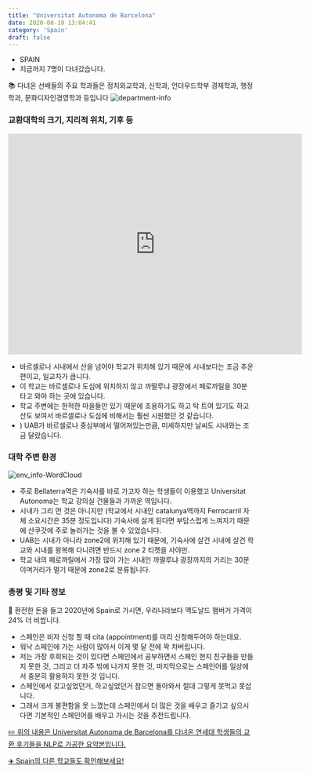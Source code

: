 ```yaml
---
title: "Universitat Autonoma de Barcelona"
date: 2020-08-19 13:04:41
category: 'Spain'
draft: false
---
```



* SPAIN
* 지금까지 7명이 다녀갔습니다. 


📚 다녀온 선배들의 주요 학과들은 정치외교학과, 신학과, 언더우드학부 경제학과, 행정학과, 문화디자인경영학과 등입니다
![department-info](../plots/ES000017.png)
### 교환대학의 크기, 지리적 위치, 기후 등
<iframe
width="600"
height="450"
frameborder="0" style="border:0"
src="https://www.google.com/maps/embed/v1/place?key=AIzaSyC9e1AME-pVmWC4hBpFdu5S4dKzyepa3HQ&q=Universitat+Autonoma+de+Barcelona&center=41.5020282,2.1046866&zoom=14" allowfullscreen>
</iframe>

* 바르셀로나 시내에서 산을 넘어야 학교가 위치해 있기 때문에 시내보다는 조금 추운 편이고, 일교차가 큽니다.
* 이 학교는 바르셀로나 도심에 위치하지 않고 까딸루냐 광장에서 페로까릴을 30분 타고 와야 하는 곳에 있습니다.
* 학교 주변에는 한적한 마을들만 있기 때문에 조용하기도 하고 탁 트여 있기도 하고 산도 보여서 바르셀로나 도심에 비해서는 훨씬 시원했던 것 같습니다.
* ) UAB가 바르셀로나 중심부에서 떨어져있는만큼, 미세하지만 날씨도 시내와는 조금 달랐습니다.


### 대학 주변 환경

![env_info-WordCloud](../univ_wordclouds_okt/env_info/ES000017_env_info_okt.png)

* 주로 Bellaterra역은 기숙사를 바로 가고자 하는 학생들이 이용했고 Universitat Autonoma는 학교 강의실 건물들과 가까운 역입니다.
* 시내가 그리 먼 것은 아니지만 (학교에서 시내인 catalunya역까지 Ferrocarril 자체 소요시간은 35분 정도입니다) 기숙사에 살게 된다면 부담스럽게 느껴지기 때문에 산쿠갓에 주로 놀러가는 것을 볼 수 있었습니다.
* UAB는 시내가 아니라 zone2에 위치해 있기 때문에, 기숙사에 살건 시내에 살건 학교와 시내를 왕복해 다니려면 반드시 zone 2 티켓을 사야만.
* 학교 내의 페로까릴에서 가장 많이 가는 시내인 까딸루냐 광장까지의 거리는 30분이며거리가 멀기 때문에 zone2로 분류됩니다.


### 총평 및 기타 정보 

🍔 환전한 돈을 들고 2020년에 Spain로 가시면, 우리나라보다 맥도날드 햄버거 가격이 24% 더 비쌉니다.
* 스페인은 비자 신청 할 때 cita (appointment)를 미리 신청해두어야 하는데요.
* 워낙 스페인에 가는 사람이 많아서 이게 몇 달 전에 꽉 차버립니다.
* 저는 가장 후회되는 것이 있다면 스페인에서 공부하면서 스페인 현지 친구들을 만들지 못한 것, 그리고 더 자주 밖에 나가지 못한 것, 마지막으로는 스페인어를 일상에서 충분히 활용하지 못한 것 입니다.
* 스페인에서 갖고싶었던거, 하고싶었던거 참으면 돌아와서 절대 그렇게 못먹고 못삽니다.
* 그래서 크게 불편함을 못 느꼈는데 스페인에서 더 많은 것을 배우고 즐기고 싶으시다면 기본적인 스페인어를 배우고 가시는 것을 추천드립니다.


[✏️ 위의 내용은 Universitat Autonoma de Barcelona를 다녀온 연세대 학생들의 교환 후기들을 NLP로 가공한 요약본입니다.](http://oia.yonsei.ac.kr/partner/expReport.asp?ucode=ES000017&bgbn=A)

[✈️ Spain의 다른 학교들도 확인해보세요!](https://yonsei-exchange.netlify.app/?category=Spain)
